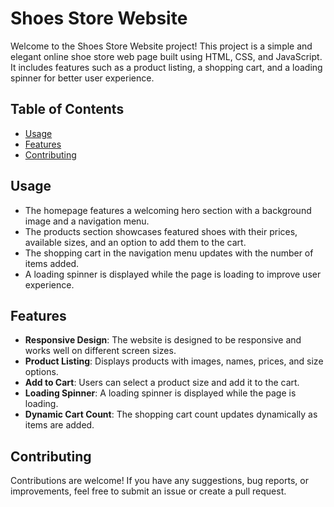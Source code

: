 # Shoes Store Website

Welcome to the Shoes Store Website project! This project is a simple and elegant online shoe store web page built using HTML, CSS, and JavaScript. It includes features such as a product listing, a shopping cart, and a loading spinner for better user experience.

## Table of Contents

- [Usage](#usage)
- [Features](#features)
- [Contributing](#contributing)

## Usage

- The homepage features a welcoming hero section with a background image and a navigation menu.
- The products section showcases featured shoes with their prices, available sizes, and an option to add them to the cart.
- The shopping cart in the navigation menu updates with the number of items added.
- A loading spinner is displayed while the page is loading to improve user experience.

## Features

- **Responsive Design**: The website is designed to be responsive and works well on different screen sizes.
- **Product Listing**: Displays products with images, names, prices, and size options.
- **Add to Cart**: Users can select a product size and add it to the cart.
- **Loading Spinner**: A loading spinner is displayed while the page is loading.
- **Dynamic Cart Count**: The shopping cart count updates dynamically as items are added.

## Contributing

Contributions are welcome! If you have any suggestions, bug reports, or improvements, feel free to submit an issue or create a pull request.
